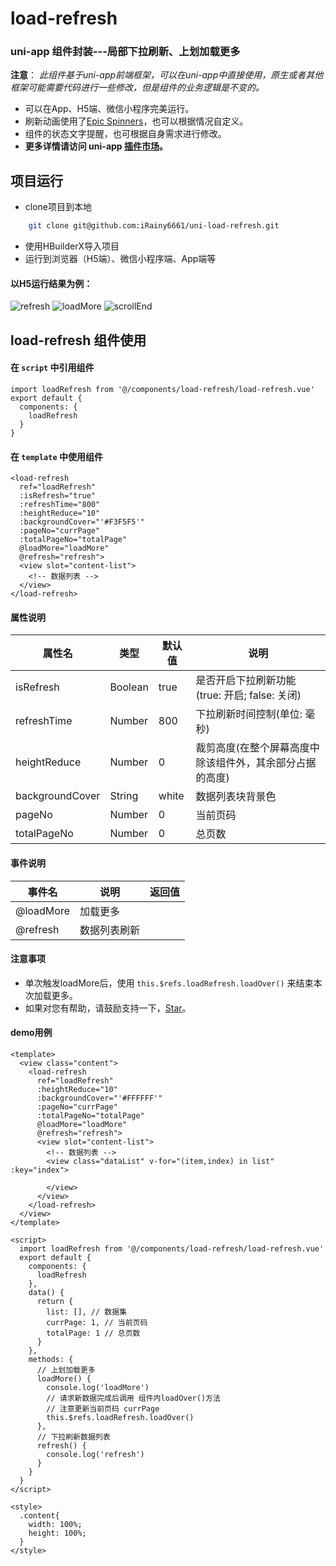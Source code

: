 # load-refresh

### uni-app 组件封装---局部下拉刷新、上划加载更多

**注意**： *此组件基于uni-app前端框架，可以在uni-app中直接使用，原生或者其他框架可能需要代码进行一些修改，但是组件的业务逻辑是不变的。*
  - 可以在App、H5端、微信小程序完美运行。
  - 刷新动画使用了[Epic Spinners](https://epic-spinners.epicmax.co/)，也可以根据情况自定义。
  - 组件的状态文字提醒，也可根据自身需求进行修改。
  - **更多详情请访问 uni-app [插件市场](https://ext.dcloud.net.cn/plugin?id=1866)。**

## 项目运行

  - clone项目到本地

```sh
    git clone git@github.com:iRainy6661/uni-load-refresh.git
```

  - 使用HBuilderX导入项目
  - 运行到浏览器（H5端）、微信小程序端、App端等
  
#### 以H5运行结果为例：
![refresh](http://www.jianking.vip/images/refresh.png) ![loadMore](http://www.jianking.vip/images/loadMore.png) ![scrollEnd](http://www.jianking.vip/images/scrollEnd.png)

## load-refresh 组件使用

#### 在 `script` 中引用组件

```
import loadRefresh from '@/components/load-refresh/load-refresh.vue'
export default {
  components: {
    loadRefresh
  }
}
```

#### 在 `template` 中使用组件

```
<load-refresh
  ref="loadRefresh"
  :isRefresh="true"
  :refreshTime="800"
  :heightReduce="10"
  :backgroundCover="'#F3F5F5'"
  :pageNo="currPage"
  :totalPageNo="totalPage" 
  @loadMore="loadMore" 
  @refresh="refresh">
  <view slot="content-list">
    <!-- 数据列表 -->
  </view>
</load-refresh>
```

#### 属性说明

| 属性名 | 类型 | 默认值 | 说明 |
| ------ | ------ | ------ | ------ |
| isRefresh | Boolean | true | 是否开启下拉刷新功能(true: 开启; false: 关闭) |
| refreshTime | Number | 800 | 下拉刷新时间控制(单位: 毫秒) |
| heightReduce | Number | 0 | 裁剪高度(在整个屏幕高度中除该组件外，其余部分占据的高度) |
| backgroundCover | String | white | 数据列表块背景色 |
| pageNo | Number | 0 | 当前页码 |
| totalPageNo | Number | 0 | 总页数 |

#### 事件说明

| 事件名 | 说明 | 返回值 |
| ------ | ------ | ------ |
| @loadMore | 加载更多 |  |
| @refresh | 数据列表刷新 |  |

#### 注意事项

  - 单次触发loadMore后，使用 `this.$refs.loadRefresh.loadOver()` 来结束本次加载更多。
  - 如果对您有帮助，请鼓励支持一下，[Star](https://github.com/iRainy6661/uni-load-refresh)。

#### demo用例

```
<template>
  <view class="content">
    <load-refresh
      ref="loadRefresh"
      :heightReduce="10"
      :backgroundCover="'#FFFFFF'"
      :pageNo="currPage"
      :totalPageNo="totalPage" 
      @loadMore="loadMore" 
      @refresh="refresh">
      <view slot="content-list">
        <!-- 数据列表 -->
        <view class="dataList" v-for="(item,index) in list" :key="index">
					
        </view>
      </view>
    </load-refresh>
  </view>
</template>

<script>
  import loadRefresh from '@/components/load-refresh/load-refresh.vue'
  export default {
    components: {
      loadRefresh
    },
    data() {
      return {
        list: [], // 数据集
        currPage: 1, // 当前页码
        totalPage: 1 // 总页数
      }
    },
    methods: {
      // 上划加载更多
      loadMore() {
        console.log('loadMore')
        // 请求新数据完成后调用 组件内loadOver()方法
        // 注意更新当前页码 currPage
        this.$refs.loadRefresh.loadOver()
      },
      // 下拉刷新数据列表
      refresh() {
        console.log('refresh')
      }
    }
  }
</script>

<style>
  .content{
    width: 100%;
    height: 100%;
  }
</style>
```
